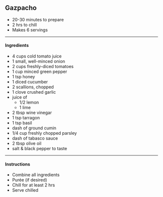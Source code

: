 ## Gazpacho

- 20-30 minutes to prepare
- 2 hrs to chill
- Makes 6 servings


---

#### Ingredients
- 4 cups cold tomato juice
- 1 small, well-minced onion
- 2 cups freshly-diced tomatoes
- 1 cup minced green pepper
- 1 tsp honey
- 1 diced cucumber
- 2 scallions, chopped
- 1 clove crushed garlic
- juice of
    - 1/2 lemon
    - 1 lime
- 2 tbsp wine vinegar
- 1 tsp tarragon
- 1 tsp basil
- dash of ground cumin
- 1/4 cup freshly chopped parsley
- dash of tabasco sauce
- 2 tbsp olive oil
- salt & black pepper to taste

---

#### Instructions

- Combine all ingredients
- Purée (if desired)
- Chill for at least 2 hrs
- Serve chilled


